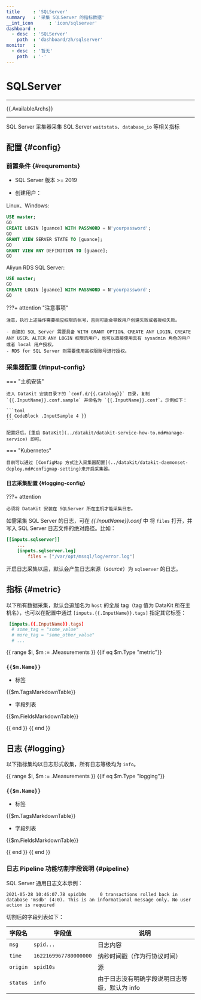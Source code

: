```yaml
---
title     : 'SQLServer'
summary   : '采集 SQLServer 的指标数据'
__int_icon      : 'icon/sqlserver'
dashboard :
  - desc  : 'SQLServer'
    path  : 'dashboard/zh/sqlserver'
monitor   :
  - desc  : '暂无'
    path  : '-'
---
```


<!-- markdownlint-disable MD025 -->
# SQLServer
<!-- markdownlint-enable -->

---

{{.AvailableArchs}}

---

SQL Server 采集器采集 SQL Server `waitstats`、`database_io` 等相关指标


## 配置 {#config}

### 前置条件 {#requrements}

- SQL Server 版本 >= 2019

- 创建用户：

Linux、Windows:

```sql
USE master;
GO
CREATE LOGIN [guance] WITH PASSWORD = N'yourpassword';
GO
GRANT VIEW SERVER STATE TO [guance];
GO
GRANT VIEW ANY DEFINITION TO [guance];
GO
```

Aliyun RDS SQL Server:

```sql
USE master;
GO
CREATE LOGIN [guance] WITH PASSWORD = N'yourpassword';
GO
```

<!-- markdownlint-disable MD046 -->
???+ attention "注意事项"

    注意，执行上述操作需要相应权限的帐号，否则可能会导致用户创建失败或者授权失败。

    - 自建的 SQL Server 需要具备 WITH GRANT OPTION、CREATE ANY LOGIN、CREATE ANY USER、ALTER ANY LOGIN 权限的用户，也可以直接使用具有 sysadmin 角色的用户或者 local 用户授权。
    - RDS for SQL Server 则需要使用高权限账号进行授权。

### 采集器配置 {#input-config}

=== "主机安装"

    进入 DataKit 安装目录下的 `conf.d/{{.Catalog}}` 目录，复制 `{{.InputName}}.conf.sample` 并命名为 `{{.InputName}}.conf`。示例如下：
    
    ```toml
    {{ CodeBlock .InputSample 4 }}
    ```
    
    配置好后，[重启 DataKit](../datakit/datakit-service-how-to.md#manage-service) 即可。

=== "Kubernetes"

    目前可以通过 [ConfigMap 方式注入采集器配置](../datakit/datakit-daemonset-deploy.md#configmap-setting)来开启采集器。
<!-- markdownlint-enable -->

#### 日志采集配置 {#logging-config}

<!-- markdownlint-disable MD046 -->
???+ attention

    必须将 DataKit 安装在 SQLServer 所在主机才能采集日志。
<!-- markdownlint-enable -->

如需采集 SQL Server 的日志，可在 *{{.InputName}}.conf* 中 将 `files` 打开，并写入 SQL Server 日志文件的绝对路径。比如：

```toml hl_lines="4"
[[inputs.sqlserver]]
    ...
    [inputs.sqlserver.log]
        files = ["/var/opt/mssql/log/error.log"]
```

开启日志采集以后，默认会产生日志来源（*source*）为 `sqlserver` 的日志。

## 指标 {#metric}

以下所有数据采集，默认会追加名为 `host` 的全局 tag（tag 值为 DataKit 所在主机名），也可以在配置中通过 `[inputs.{{.InputName}}.tags]` 指定其它标签：

``` toml
 [inputs.{{.InputName}}.tags]
  # some_tag = "some_value"
  # more_tag = "some_other_value"
  # ...
```

<!-- markdownlint-disable MD024 -->
{{ range $i, $m := .Measurements }}
{{if eq $m.Type "metric"}}
### `{{$m.Name}}`

- 标签

{{$m.TagsMarkdownTable}}

- 字段列表

{{$m.FieldsMarkdownTable}}

{{ end }}
{{ end }}

## 日志 {#logging}

以下指标集均以日志形式收集，所有日志等级均为 `info`。

{{ range $i, $m := .Measurements }}
{{if eq $m.Type "logging"}}
### `{{$m.Name}}`

- 标签

{{$m.TagsMarkdownTable}}

- 字段列表

{{$m.FieldsMarkdownTable}}

{{ end }}
{{ end }}
<!-- markdownlint-enable -->

### 日志 Pipeline 功能切割字段说明 {#pipeline}

SQL Server 通用日志文本示例：

```log
2021-05-28 10:46:07.78 spid10s     0 transactions rolled back in database 'msdb' (4:0). This is an informational message only. No user action is required
```

切割后的字段列表如下：

| 字段名   | 字段值                | 说明                                          |
| ---      | ---                   | ---                                           |
| `msg`    | `spid...`             | 日志内容                                      |
| `time`   | `1622169967780000000` | 纳秒时间戳（作为行协议时间）                  |
| `origin` | `spid10s`             | 源                                            |
| `status` | `info`                | 由于日志没有明确字段说明日志等级，默认为 info |
